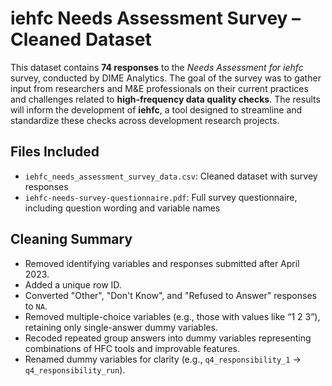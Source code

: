 # iehfc Needs Assessment Survey – Cleaned Dataset

This dataset contains **74 responses** to the *Needs Assessment for iehfc* survey, conducted by DIME Analytics. The goal of the survey was to gather input from researchers and M&E professionals on their current practices and challenges related to **high-frequency data quality checks**. The results will inform the development of **iehfc**, a tool designed to streamline and standardize these checks across development research projects.

## Files Included

- `iehfc_needs_assessment_survey_data.csv`: Cleaned dataset with survey responses
- `iehfc-needs-survey-questionnaire.pdf`: Full survey questionnaire, including question wording and variable names

## Cleaning Summary

- Removed identifying variables and responses submitted after April 2023.
- Added a unique row ID.
- Converted "Other", "Don't Know", and "Refused to Answer" responses to `NA`.
- Removed multiple-choice variables (e.g., those with values like “1 2 3”), retaining only single-answer dummy variables.
- Recoded repeated group answers into dummy variables representing combinations of HFC tools and improvable features.
- Renamed dummy variables for clarity (e.g., `q4_responsibility_1` → `q4_responsibility_run`).
